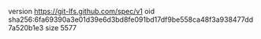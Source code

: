 version https://git-lfs.github.com/spec/v1
oid sha256:6fa69390a3e01d39e6d3bd8fe091bd17df9be558ca48f3a938477dd7a520b1e3
size 5577
